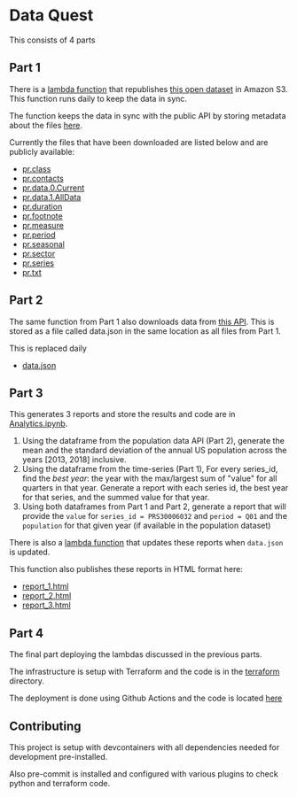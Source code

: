 # Data Quest

This consists of 4 parts

## Part 1

There is a [lambda function](src/update_data/) that republishes
[this open dataset](https://download.bls.gov/pub/time.series/pr/) in Amazon S3.
This function runs daily to keep the data in sync.

The function keeps the data in sync with the public API by storing metadata about the files [here](https://github-slfotg-rearc-data.s3.us-east-2.amazonaws.com/pr/contents.yaml).

Currently the files that have been downloaded are listed below and are publicly available:
- [pr.class](https://github-slfotg-rearc-data.s3.us-east-2.amazonaws.com/pr/pr.class)
- [pr.contacts](https://github-slfotg-rearc-data.s3.us-east-2.amazonaws.com/pr/pr.contacts)
- [pr.data.0.Current](https://github-slfotg-rearc-data.s3.us-east-2.amazonaws.com/pr/pr.data.0.Current)
- [pr.data.1.AllData](https://github-slfotg-rearc-data.s3.us-east-2.amazonaws.com/pr/pr.data.1.AllData)
- [pr.duration](https://github-slfotg-rearc-data.s3.us-east-2.amazonaws.com/pr/pr.duration)
- [pr.footnote](https://github-slfotg-rearc-data.s3.us-east-2.amazonaws.com/pr/pr.footnote)
- [pr.measure](https://github-slfotg-rearc-data.s3.us-east-2.amazonaws.com/pr/pr.measure)
- [pr.period](https://github-slfotg-rearc-data.s3.us-east-2.amazonaws.com/pr/pr.period)
- [pr.seasonal](https://github-slfotg-rearc-data.s3.us-east-2.amazonaws.com/pr/pr.seasonal)
- [pr.sector](https://github-slfotg-rearc-data.s3.us-east-2.amazonaws.com/pr/pr.sector)
- [pr.series](https://github-slfotg-rearc-data.s3.us-east-2.amazonaws.com/pr/pr.series)
- [pr.txt](https://github-slfotg-rearc-data.s3.us-east-2.amazonaws.com/pr/pr.txt)

## Part 2

The same function from Part 1 also downloads data from [this API](https://datausa.io/api/data?drilldowns=Nation&measures=Population).
This is stored as a file called data.json in the same location as all files from Part 1.

This is replaced daily
- [data.json](https://github-slfotg-rearc-data.s3.us-east-2.amazonaws.com/pr/data.json)

## Part 3

This generates 3 reports and store the results and code are in [Analytics.ipynb](notebooks/Analytics.ipynb).

1. Using the dataframe from the population data API (Part 2),
   generate the mean and the standard deviation of the annual US population across the years [2013, 2018] inclusive.
2. Using the dataframe from the time-series (Part 1),
   For every series_id, find the *best year*: the year with the max/largest sum of "value" for all quarters in that year. Generate a report with each series id, the best year for that series, and the summed value for that year.
3. Using both dataframes from Part 1 and Part 2, generate a report that will provide the `value`
   for `series_id = PRS30006032` and `period = Q01` and the `population` for that given year (if available in the population dataset)

There is also a [lambda function](src/generate_reports/) that updates these reports when `data.json` is updated.

This function also publishes these reports in HTML format here:
- [report_1.html](https://github-slfotg-rearc-data.s3.us-east-2.amazonaws.com/report_1.html)
- [report_2.html](https://github-slfotg-rearc-data.s3.us-east-2.amazonaws.com/report_2.html)
- [report_3.html](https://github-slfotg-rearc-data.s3.us-east-2.amazonaws.com/report_3.html)

## Part 4

The final part deploying the lambdas discussed in the previous parts.

The infrastructure is setup with Terraform and the code is in the [terraform](terraform/) directory.

The deployment is done using Github Actions and the code is located [here](.github/workflows/main.yml)

## Contributing

This project is setup with devcontainers with all dependencies needed for development pre-installed.

Also pre-commit is installed and configured with various plugins to check python and terraform code.
